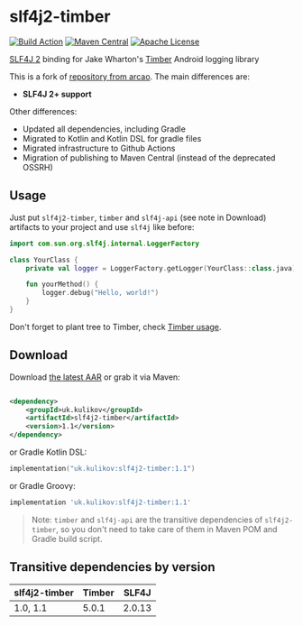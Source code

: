 slf4j2-timber
============
[![Build Action](https://github.com/LionZXY/slf4j2-timber/actions/workflows/push.yml/badge.svg)](https://github.com/LionZXY/slf4j2-timber/actions/workflows/push.yml) [![Maven Central](https://maven-badges.herokuapp.com/maven-central/uk.kulikov/slf4j2-timber/badge.svg)](https://maven-badges.herokuapp.com/maven-central/uk.kulikov/slf4j2-timber) [![Apache License](http://img.shields.io/badge/license-Apache%20License%202.0-lightgrey.svg)](http://choosealicense.com/licenses/apache-2.0/)

[SLF4J 2][1] binding for Jake Wharton's [Timber][2] Android logging library

This is a fork of [repository from arcao](https://github.com/arcao/slf4j-timber). The main
differences are:

- **SLF4J 2+ support**

Other differences:

- Updated all dependencies, including Gradle
- Migrated to Kotlin and Kotlin DSL for gradle files
- Migrated infrastructure to Github Actions
- Migration of publishing to Maven Central (instead of the deprecated OSSRH)

Usage
-----

Just put `slf4j2-timber`, `timber` and `slf4j-api` (see note in Download)
artifacts to your project and use `slf4j` like before:

```kotlin
import com.sun.org.slf4j.internal.LoggerFactory

class YourClass {
    private val logger = LoggerFactory.getLogger(YourClass::class.java)

    fun yourMethod() {
        logger.debug("Hello, world!")
    }
}
```

Don't forget to plant tree to Timber, check [Timber usage][3].

Download
-----

Download [the latest AAR][4] or grab it via Maven:

```xml

<dependency>
    <groupId>uk.kulikov</groupId>
    <artifactId>slf4j2-timber</artifactId>
    <version>1.1</version>
</dependency>
```

or Gradle Kotlin DSL:

```kotlin
implementation("uk.kulikov:slf4j2-timber:1.1")
```

or Gradle Groovy:

```groovy
implementation 'uk.kulikov:slf4j2-timber:1.1'
```

> Note: `timber` and `slf4j-api` are the transitive dependencies of `slf4j2-timber`,
> so you don't need to take care of them in Maven POM and Gradle build script.

Transitive dependencies by version
-----

 slf4j2-timber | Timber | SLF4J  
---------------|--------|--------
 1.0, 1.1      | 5.0.1  | 2.0.13 

[1]: http://www.slf4j.org/

[2]: https://github.com/JakeWharton/timber

[3]: https://github.com/JakeWharton/timber#usage

[4]: https://central.sonatype.com/artifact/uk.kulikov/slf4j2-timber/versions

[5]: http://www.slf4j.org/legacy.html

[6]: http://www.slf4j.org/download.html
